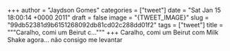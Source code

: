 
+++
author = "Jaydson Gomes"
categories = ["tweet"]
date = "Sat Jan 15 18:00:14 +0000 2011"
draft = false
image = "{TWEET_IMAGE}"
slug = "99db52381d9b6151268092db81cd02c288dd01f2"
tags = ["tweet"]
title = """Caralho, comi um Beirut c..."""
+++
Caralho, comi um Beirut com Milk Shake agora... não consigo me levantar
